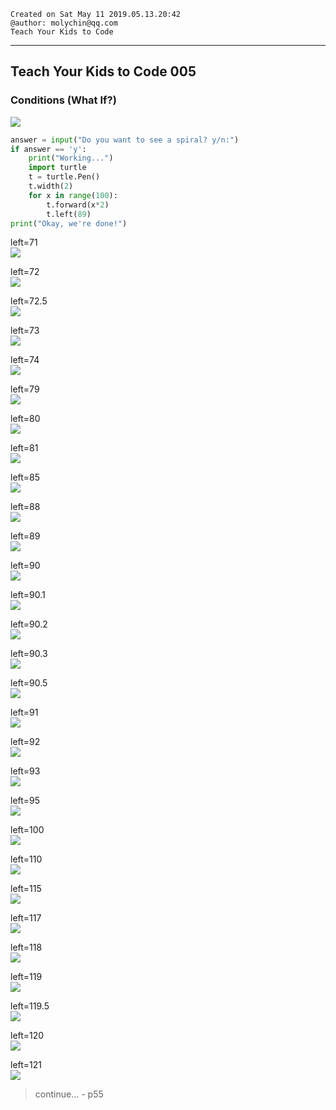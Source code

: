 ```
Created on Sat May 11 2019.05.13.20:42
@author: molychin@qq.com  
Teach Your Kids to Code  
```  

---
## **Teach Your Kids to Code 005**
### Conditions (What If?)

![](res/2019-5-16-19-26-27.png)

```python
answer = input("Do you want to see a spiral? y/n:")
if answer == 'y':
    print("Working...")
    import turtle
    t = turtle.Pen()
    t.width(2)
    for x in range(100):
        t.forward(x*2)
        t.left(89)
print("Okay, we're done!")

```

left=71  
![](res/2019-5-16-20-31-22.png)

left=72  
![](res/2019-5-16-20-32-26.png)

left=72.5  
![](res/2019-5-16-20-36-01.png)

left=73  
![](res/2019-5-16-20-33-24.png)

left=74  
![](res/2019-5-16-20-28-55.png)

left=79  
![](res/2019-5-16-20-44-48.png)

left=80  
![](res/2019-5-16-20-43-19.png)

left=81  
![](res/2019-5-16-20-46-38.png)

left=85  
![](res/2019-5-16-22-22-03.png)

left=88  
![](res/2019-5-16-22-24-22.png)

left=89  
![](res/2019-5-16-19-29-07.png)

left=90  
![](res/2019-5-16-19-52-04.png)

left=90.1  
![](res/2019-5-16-19-55-54.png)

left=90.2  
![](res/2019-5-16-20-00-16.png)

left=90.3  
![](res/2019-5-16-20-00-16.png)

left=90.5  
![](res/2019-5-16-19-54-23.png)

left=91  
![](res/2019-5-16-19-40-13.png)

left=92   
![](res/2019-5-16-19-50-14.png)

left=93  
![](res/2019-5-16-20-04-33.png)

left=95  
![](res/2019-5-16-19-45-31.png)

left=100  
![](res/2019-5-16-20-07-23.png)

left=110  
![](res/2019-5-16-20-14-47.png)

left=115  
![](res/2019-5-16-20-17-58.png)

left=117  
![](res/2019-5-16-20-19-26.png)

left=118  
![](res/2019-5-16-20-25-10.png)

left=119  
![](res/2019-5-16-20-20-55.png)

left=119.5  
![](res/2019-5-16-20-26-33.png)

left=120  
![](res/2019-5-16-20-16-43.png)

left=121  
![](res/2019-5-16-22-33-03.png)






>continue...  - p55

